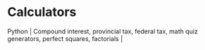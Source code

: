 # Calculators
Python | 
Compound interest, provincial tax, federal tax, math quiz generators, perfect squares, factorials | 

